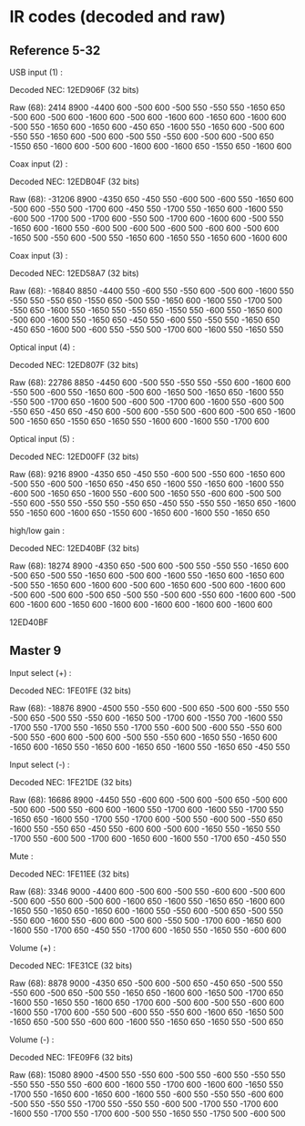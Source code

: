 IR codes (decoded and raw)
==========================



Reference 5-32
--------------

USB input (1)  :     

Decoded NEC: 12ED906F (32 bits)

Raw (68): 2414 8900 -4400 600 -500 600 -500 550 -550 550 -1650 650 -500 600 -500 600 -1600 600 -500 600 -1600 600 -1650 600 -1600 600 -500 550 -1650 600 -1650 600 -450 650 -1600 550 -1650 600 -500 600 -550 550 -1650 600 -500 600 -500 550 -550 600 -500 600 -500 650 -1550 650 -1600 600 -500 600 -1600 600 -1600 650 -1550 650 -1600 600 

Coax input (2) :    

Decoded NEC: 12EDB04F (32 bits)

Raw (68): -31206 8900 -4350 650 -450 550 -600 500 -600 550 -1650 600 -500 600 -550 500 -1700 600 -450 550 -1700 550 -1650 600 -1600 550 -600 500 -1700 500 -1700 600 -550 500 -1700 600 -1600 600 -500 550 -1650 600 -1600 550 -600 500 -600 500 -600 500 -600 600 -500 600 -1650 500 -550 600 -500 550 -1650 600 -1650 550 -1650 600 -1600 600 

Coax input (3) :    

Decoded NEC: 12ED58A7 (32 bits)

Raw (68): -16840 8850 -4400 550 -600 550 -550 600 -500 600 -1600 550 -550 550 -550 650 -1550 650 -500 550 -1650 600 -1600 550 -1700 500 -550 650 -1600 550 -1650 550 -550 650 -1550 550 -600 550 -1650 600 -500 600 -1600 550 -1650 650 -450 550 -600 550 -550 550 -1650 650 -450 650 -1600 500 -600 550 -550 500 -1700 600 -1600 550 -1650 550 

Optical input (4) :   

Decoded NEC: 12ED807F (32 bits)

Raw (68): 22786 8850 -4450 600 -500 550 -550 550 -550 600 -1600 600 -550 500 -600 550 -1650 600 -500 600 -1650 500 -1650 650 -1600 550 -550 500 -1700 650 -1600 500 -600 500 -1700 600 -1600 550 -600 500 -550 650 -450 650 -450 600 -500 600 -550 500 -600 600 -500 650 -1600 500 -1650 650 -1550 650 -1650 550 -1600 600 -1600 550 -1700 600 

Optical input (5) :   

Decoded NEC: 12ED00FF (32 bits)

Raw (68): 9216 8900 -4350 650 -450 550 -600 500 -550 600 -1650 600 -500 550 -600 500 -1650 650 -450 650 -1600 550 -1650 600 -1600 550 -600 500 -1650 650 -1600 550 -600 500 -1650 550 -600 600 -500 500 -550 600 -550 550 -550 550 -550 650 -450 550 -550 550 -1650 650 -1600 550 -1650 600 -1600 650 -1550 600 -1650 600 -1600 550 -1650 650 

high/low gain :   

Decoded NEC: 12ED40BF (32 bits)

Raw (68): 18274 8900 -4350 650 -500 600 -500 550 -550 550 -1650 600 -500 650 -500 550 -1650 600 -500 600 -1600 550 -1650 600 -1650 600 -500 550 -1650 600 -1600 600 -500 600 -1650 600 -500 600 -1600 600 -500 600 -500 600 -500 650 -500 550 -500 600 -550 600 -1600 600 -500 600 -1600 600 -1650 600 -1600 600 -1600 600 -1600 600 -1600 600 

12ED40BF




Master 9
--------

Input select (+) :   

Decoded NEC: 1FE01FE (32 bits)

Raw (68): -18876 8900 -4500 550 -550 600 -500 650 -500 600 -550 550 -500 650 -500 550 -550 600 -1650 500 -1700 600 -1550 700 -1600 550 -1700 550 -1700 550 -1650 550 -1700 550 -600 500 -600 550 -550 600 -500 550 -600 600 -500 600 -500 550 -550 600 -1650 550 -1650 600 -1650 600 -1650 550 -1650 600 -1650 650 -1600 550 -1650 650 -450 550 

Input select (-) :   

Decoded NEC: 1FE21DE (32 bits)

Raw (68): 16686 8900 -4450 550 -600 600 -500 600 -500 650 -500 600 -500 600 -500 550 -600 600 -1600 550 -1700 600 -1600 550 -1700 550 -1650 650 -1600 550 -1700 550 -1700 600 -500 550 -600 500 -550 650 -1600 550 -550 650 -450 550 -600 600 -500 600 -1650 550 -1650 550 -1700 550 -600 500 -1700 600 -1650 600 -1600 550 -1700 650 -450 550 

Mute :    

Decoded NEC: 1FE11EE (32 bits)

Raw (68): 3346 9000 -4400 600 -500 600 -500 550 -600 600 -500 600 -500 600 -550 600 -500 600 -1600 650 -1600 550 -1650 650 -1600 600 -1650 550 -1650 650 -1650 600 -1600 550 -550 600 -500 650 -500 550 -550 600 -1600 550 -600 600 -500 600 -550 500 -1700 600 -1650 600 -1600 550 -1700 650 -450 550 -1700 600 -1650 550 -1650 550 -600 600 

Volume (+) :    

Decoded NEC: 1FE31CE (32 bits)

Raw (68): 8878 9000 -4350 650 -500 600 -500 650 -450 650 -500 550 -550 600 -500 650 -500 550 -1650 650 -1600 600 -1650 500 -1700 650 -1600 550 -1650 550 -1600 650 -1700 600 -500 600 -500 550 -600 600 -1600 550 -1700 600 -550 500 -600 550 -550 600 -1600 650 -1650 500 -1650 650 -500 550 -600 600 -1600 550 -1650 650 -1650 550 -500 650 

Volume (-) :    

Decoded NEC: 1FE09F6 (32 bits)

Raw (68): 15080 8900 -4500 550 -550 600 -500 550 -600 550 -550 550 -550 550 -550 550 -600 600 -1600 550 -1700 600 -1600 600 -1650 550 -1700 550 -1650 600 -1650 600 -1600 550 -600 550 -550 550 -600 600 -500 550 -550 550 -1700 550 -550 550 -600 500 -1700 550 -1700 600 -1600 550 -1700 550 -1700 600 -500 550 -1650 550 -1750 500 -600 500 
